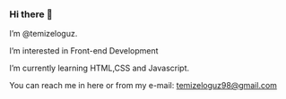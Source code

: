 ### Hi there 👋

 I’m @temizeloguz.

 I’m interested in Front-end Development
 
 I’m currently learning HTML,CSS and Javascript.
 
 You can reach me in here or from my e-mail: temizeloguz98@gmail.com



